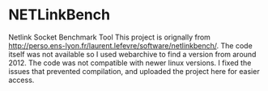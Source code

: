 # NETLinkBench
Netlink Socket Benchmark Tool
This project is orignally from http://perso.ens-lyon.fr/laurent.lefevre/software/netlinkbench/. The code itself was not available so I used webarchive to find a version from around 2012. The code was not compatible with newer linux versions. I fixed the issues that prevented compilation, and uploaded the project here for easier access.
